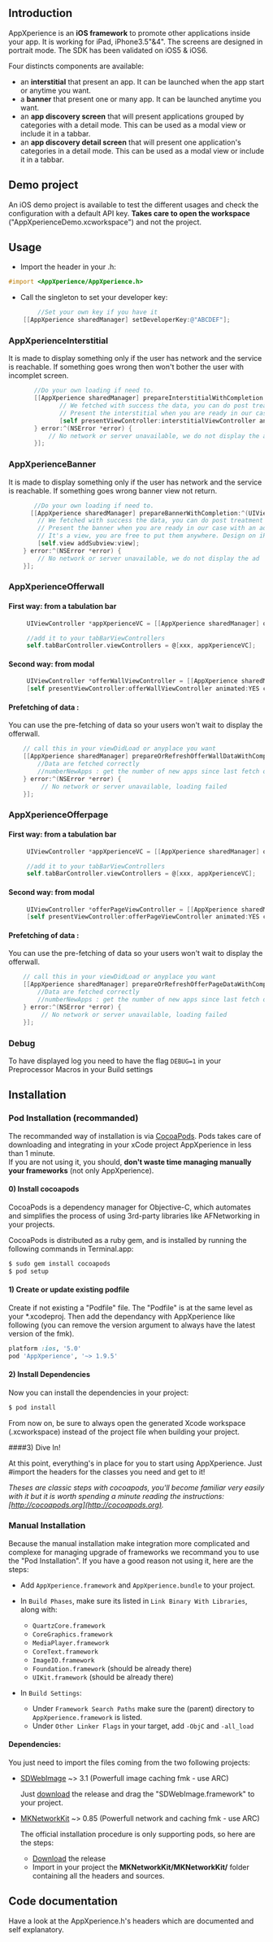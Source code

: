 ## Introduction
AppXperience is an **iOS framework** to promote other applications inside your app. It is working for iPad, iPhone3.5"&4". The screens are designed in portrait mode.
The SDK has been validated on iOS5 & iOS6.

Four distincts components are available:
  - an **interstitial** that present an app. It can be launched when the app start or anytime you want. 
  - a **banner** that present one or many app. It can be launched anytime you want.
  - an **app discovery screen** that will present applications grouped by categories with a detail mode. This can be used as a modal view or include it in a tabbar.
  - an **app discovery detail screen** that will present one application's categories in a detail mode. This can be used as a modal view or include it in a tabbar.

## Demo project
An iOS demo project is available to test the different usages and check the configuration with a default API key. 
**Takes care to open the workspace** ("AppXperienceDemo.xcworkspace") and not the project.

## Usage

- Import the header in your .h:
``` objective-c
#import <AppXperience/AppXperience.h>
```

- Call the singleton to set your developer key:
``` objective-c
        //Set your own key if you have it
	[[AppXperience sharedManager] setDeveloperKey:@"ABCDEF"];
```

### AppXperienceInterstitial
It is made to display something only if the user has network and the service is reachable. If something goes wrong then won't bother the user with incomplet screen.

``` objective-c
       //Do your own loading if need to.
       [[AppXperience sharedManager] prepareInterstitialWithCompletion:^(UIViewController *interstitialViewController) {
              // We fetched with success the data, you can do post treatment data.
              // Present the interstitial when you are ready in our case with a presentViewController:
              [self presentViewController:interstitialViewController animated:YES completion:nil];
       } error:^(NSError *error) {
           // No network or server unavailable, we do not display the ad
       }];
```

### AppXperienceBanner
It is made to display something only if the user has network and the service is reachable. If something goes wrong banner view not return.

``` objective-c
       //Do your own loading if need to.
      [[AppXperience sharedManager] prepareBannerWithCompletion:^(UIView *view) {
        // We fetched with success the data, you can do post treatment data.
        // Present the banner when you are ready in our case with an addSubview:
        // It's a view, you are free to put them anywhere. Design on iPhone to be 640x100 and ipad:1536x122.
        [self.view addSubview:view];
    } error:^(NSError *error) {
        // No network or server unavailable, we do not display the ad
    }];
```


### AppXperienceOfferwall

#### First way: from a tabulation bar

``` objective-c
     UIViewController *appXperienceVC = [[AppXperience sharedManager] offerWallViewControllerFromTabBar];

     //add it to your tabBarViewControllers
     self.tabBarController.viewControllers = @[xxx, appXperienceVC];
```

#### Second way: from modal

``` objective-c
     UIViewController *offerWallViewController = [[AppXperience sharedManager] offerWallViewControllerFromModal];
     [self presentViewController:offerWallViewController animated:YES completion:nil];
```

#### Prefetching of data : 
You can use the pre-fetching of data so your users won't wait to display the offerwall.

``` objective-c
    // call this in your viewDidLoad or anyplace you want
    [[AppXperience sharedManager] prepareOrRefreshOfferWallDataWithCompletion:^(NSNumber *numberNewApps) {
        //Data are fetched correctly
        //numberNewApps : get the number of new apps since last fetch of data. Use this to notify the user. 
    } error:^(NSError *error) {
         // No network or server unavailable, loading failed
    }];
```

### AppXperienceOfferpage

#### First way: from a tabulation bar

``` objective-c
     UIViewController *appXperienceVC = [[AppXperience sharedManager] offerPageViewControllerFromTabBar];

     //add it to your tabBarViewControllers
     self.tabBarController.viewControllers = @[xxx, appXperienceVC];
```

#### Second way: from modal

``` objective-c
     UIViewController *offerPageViewController = [[AppXperience sharedManager] offerPageViewControllerFromModal];
     [self presentViewController:offerPageViewController animated:YES completion:nil];
```

#### Prefetching of data : 
You can use the pre-fetching of data so your users won't wait to display the offerwall.

``` objective-c
    // call this in your viewDidLoad or anyplace you want
    [[AppXperience sharedManager] prepareOrRefreshOfferPageDataWithCompletion:^(NSNumber *numberNewApps) {
        //Data are fetched correctly
        //numberNewApps : get the number of new apps since last fetch of data. Use this to notify the user. 
    } error:^(NSError *error) {
         // No network or server unavailable, loading failed
    }];
```

### Debug
To have displayed log you need to have the flag `DEBUG=1` in your Preprocessor Macros in your Build settings

## Installation
### Pod Installation (recommanded)

The recommanded way of installation is via [CocoaPods](http://cocoapods.org). 
Pods takes care of downloading and integrating in your xCode project AppXperience in less than 1 minute.  
If you are not using it, you should, **don't waste time managing manually your frameworks** (not only AppXperience).

#### 0) Install cocoapods

CocoaPods is a dependency manager for Objective-C, which automates and simplifies the process of using 3rd-party libraries like AFNetworking in your projects.

CocoaPods is distributed as a ruby gem, and is installed by running the following commands in Terminal.app:

``` bash
$ sudo gem install cocoapods
$ pod setup
```

#### 1) Create or update existing podfile

Create if not existing a "Podfile" file. The "Podfile" is at the same level as your *.xcodeproj.
Then add the dependancy with AppXperience like following (you can remove the version argument to always have the latest version of the fmk).

``` ruby
platform :ios, '5.0'
pod 'AppXperience', '~> 1.9.5'
```

#### 2) Install Dependencies

Now you can install the dependencies in your project:

``` bash
$ pod install
```

From now on, be sure to always open the generated Xcode workspace (.xcworkspace) instead of the project file when building your project.

####3) Dive In!

At this point, everything's in place for you to start using AppXperience. Just #import the headers for the classes you need and get to it!

_Theses are classic steps with cocoapods, you'll become familiar very easily with it but it is worth spending a minute reading the instructions: [http://cocoapods.org](http://cocoapods.org)._


### Manual Installation
Because the manual installation make integration more complicated and complexe for managing upgrade of frameworks we recommand you to use the "Pod Installation". If you have a good reason not using it, here are the steps:

- Add `AppXperience.framework` and `AppXperience.bundle` to your project.
- In `Build Phases`, make sure its listed in `Link Binary With Libraries`, along with:
  - `QuartzCore.framework`
  - `CoreGraphics.framework`
  - `MediaPlayer.framework`
  - `CoreText.framework`
  - `ImageIO.framework`
  - `Foundation.framework` (should be already there)
  - `UIKit.framework` (should be already there)
  
- In `Build Settings`:
  - Under `Framework Search Paths` make sure the (parent) directory to `AppXperience.framework` is listed.
  - Under `Other Linker Flags` in your target, add `-ObjC` and `-all_load`

#### Dependencies:

You just need to import the files coming from the two following projects:

 - [SDWebImage](https://github.com/rs/SDWebImage#installation) ~> 3.1 (Powerfull image caching fmk - use ARC)
 
   Just [download](https://github.com/rs/SDWebImage/releases) the release and drag the "SDWebImage.framework" to your project.
   
   
 - [MKNetworkKit](https://github.com/MugunthKumar/MKNetworkKit) ~> 0.85 (Powerfull network and caching  fmk - use ARC)

   The official installation procedure is only supporting pods, so here are the steps:
   - [Download](https://github.com/MugunthKumar/MKNetworkKit/releases/) the release
   - Import in your project the **MKNetworkKit/MKNetworkKit/** folder containing all the headers and sources.
  

## Code documentation
Have a look at the AppXperience.h's headers which are documented and self explanatory.